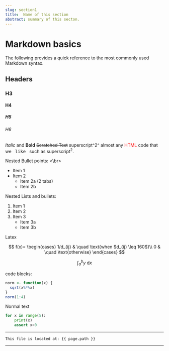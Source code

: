 ```yaml
---
slug: section1
title:  Name of this section
abstract: summary of this secton.
---
```


# Markdown basics 
The following provides a quick reference to the most commonly used Markdown syntax.


## Headers
### H3
#### H4
##### H5
###### H6


*Italic* and **Bold**
~~Scratched Text~~
superscript^2^
almost any <span style="color:red;">HTML</span> code that we &nbsp; <kbd>like</kbd> &nbsp; such as superscript<sup>2</sup>.

Nested Bullet points:
<\br>
- Item 1
- Item 2
    - Item 2a (2 tabs)
    - Item 2b

Nested Lists and bullets:
1. Item 1
2. Item 2
3. Item 3
    - Item 3a
    - Item 3b

Latex

$$
f(x)=
\begin{cases}
1/d_{ij} & \quad \text{when $d_{ij} \leq 160$}\\ 
0 & \quad \text{otherwise}
\end{cases}
$$

$$\int_a^b y \: \mathrm{d}x$$


code blocks:

~~~r
norm <- function(x) {
  sqrt(x%*%x)
}
norm(1:4)
~~~

Normal text

~~~python
for x in range(5):
    print(x)
    assert x>0
~~~

---
```
This file is located at: {{ page.path }}
```
---
